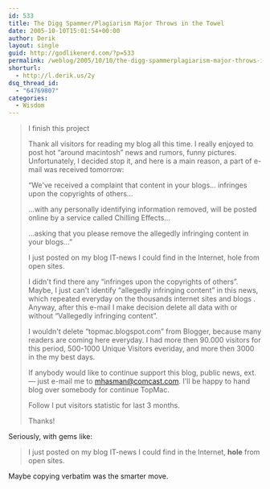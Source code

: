 ```yaml
---
id: 533
title: The Digg Spammer/Plagiarism Major Throws in the Towel
date: 2005-10-10T15:01:54+00:00
author: Derik
layout: single
guid: http://godlikenerd.com/?p=533
permalink: /weblog/2005/10/10/the-digg-spammerplagiarism-major-throws-in-the-towel/
shorturl:
  - http://l.derik.us/2y
dsq_thread_id:
  - "64769807"
categories:
  - Wisdom
---
```

> I finish this project
> 
> Thank all visitors for reading my blog all this time. I really enjoyed to post hot &#8220;around macintosh&#8221; news and rumors, funny pictures. Unfortunately, I decided stop it, and here is a main reason, a part of e-mail was received tomorrow:
> 
> &#8220;We've received a complaint that content in your blogs&#8230; infringes upon the copyrights of others&#8230;
> 
> &#8230;with any personally identifying information removed, will be posted online by a service called Chilling Effects&#8230;
> 
> &#8230;asking that you please remove the allegedly infringing content in your blogs&#8230;&#8221;
> 
> I just posted on my blog IT-news I could find in the Internet, hole from open sites.
> 
> I didn't find there any &#8220;infringes upon the copyrights of others&#8221;. Maybe, I just can't identify &#8220;allegedly infringing content&#8221; in this news, which repeated everyday on the thousands internet sites and blogs . Anyway, after this e-mail I make decision delete all data with or without &#8220;Vallegedly infringing content&#8221;.
> 
> I wouldn't delete &#8220;topmac.blogspot.com&#8221; from Blogger, because many readers are coming here everyday. I had more then 90.000 visitors for this period, 500-1000 Unique Visitors everiday, and more then 3000 in the my best days.
> 
> If anybody would like to continue support this blog, public news, ext. &#8212; just e-mail me to mhasman@comcast.com. I'll be happy to hand blog over somebody for continue TopMac.
> 
> Follow I put visitors statistic for last 3 months.
> 
> Thanks!

Seriously, with gems like:

> I just posted on my blog IT-news I could find in the Internet, **hole** from open sites.

Maybe copying verbatim was the smarter move.